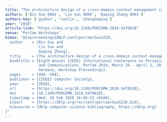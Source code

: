 ```yaml
---
title: "The architecture design of a cross-domain context management system"
authors: ['Bin Guo 0001', 'Lin Sun 0009', 'Daqing Zhang 0001']
authors-key: ['guobin', 'sunlin', 'zhangdaqing']
year: "2010"
article-link: "https://doi.org/10.1109/PERCOMW.2010.5470618"
venue: "PerCom Workshops"
bibex: "@inproceedings{DBLP:conf/percom/GuoSZ10,
  author    = {Bin Guo and
               Lin Sun and
               Daqing Zhang},
  title     = {The architecture design of a cross-domain context management system},
  booktitle = {Eigth Annual {IEEE} International Conference on Pervasive Computing
               and Communications, PerCom 2010, March 29 - April 2, 2010, Mannheim,
               Germany, Workshop Proceedings},
  pages     = {499--504},
  publisher = {{IEEE} Computer Society},
  year      = {2010},
  url       = {https://doi.org/10.1109/PERCOMW.2010.5470618},
  doi       = {10.1109/PERCOMW.2010.5470618},
  timestamp = {Wed, 26 Feb 2020 16:56:13 +0100},
  biburl    = {https://dblp.org/rec/conf/percom/GuoSZ10.bib},
  bibsource = {dblp computer science bibliography, https://dblp.org}
}"
---
```

